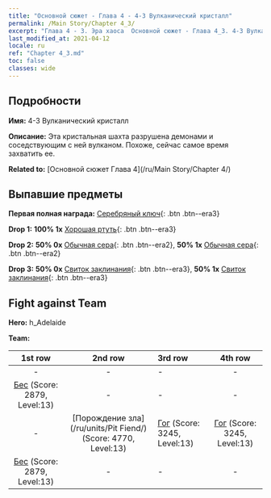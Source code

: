 ```yaml
---
title: "Основной сюжет - Глава 4 - 4-3 Вулканический кристалл"
permalink: /Main Story/Chapter 4_3/
excerpt: "Глава 4 - 3. Эра хаоса  Основной сюжет - Глава 4_3. 4-3 Вулканический кристалл"
last_modified_at: 2021-04-12
locale: ru
ref: "Chapter 4_3.md"
toc: false
classes: wide
---
```


## Подробности

 **Имя:** 4-3 Вулканический кристалл

 **Описание:** Эта кристальная шахта разрушена демонами и соседствующим с ней вулканом. Похоже, сейчас самое время захватить ее.

 **Related to:** [Основной сюжет Глава 4](/ru/Main Story/Chapter 4/)

## Выпавшие предметы

 **Первая полная награда:** [Серебряный ключ](/ru/Items/con_693/){: .btn .btn--era3}

 **Drop 1:** **100% 1x** [Хорошая ртуть](/ru/Items/mat_14/){: .btn .btn--era3}

 **Drop 2:** **50% 0x** [Обычная сера](/ru/Items/mat_9/){: .btn .btn--era2}, **50% 1x** [Обычная сера](/ru/Items/mat_9/){: .btn .btn--era2}

 **Drop 3:** **50% 0x** [Свиток заклинания](/ru/Items/con_694/){: .btn .btn--era3}, **50% 1x** [Свиток заклинания](/ru/Items/con_694/){: .btn .btn--era3}


## Fight against Team
 **Hero:** h_Adelaide

 **Team:**


  | 1st row | 2nd row | 3rd row | 4th row |
  |:----:|:----:|:----|:----:|
  | - | - | - | - |
  | [Бес](/ru/units/Imp/) (Score: 2879, Level:13)  | - | - | - |
  | - | [Порождение зла](/ru/units/Pit Fiend/) (Score: 4770, Level:13)  | [Гог](/ru/units/Gog/) (Score: 3245, Level:13)  | [Гог](/ru/units/Gog/) (Score: 3245, Level:13)  |
  | [Бес](/ru/units/Imp/) (Score: 2879, Level:13)  | - | - | - |


